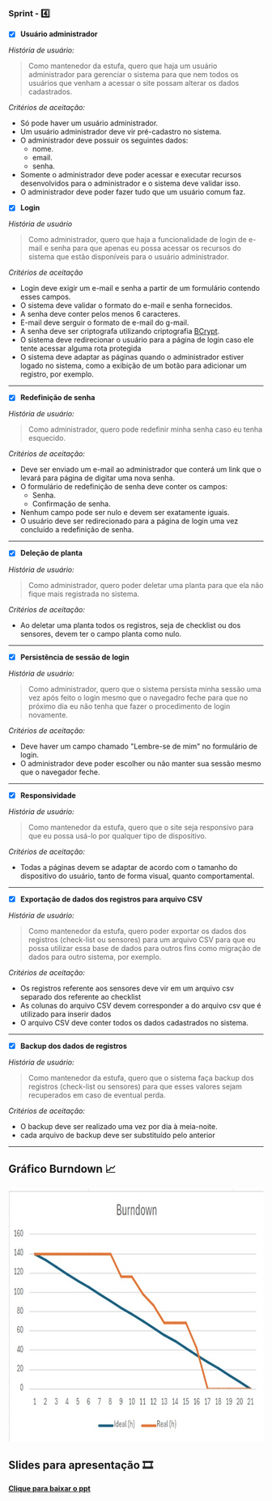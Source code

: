 
### Sprint - 4️⃣

- [x] **Usuário administrador**

*História de usuário:*

> Como mantenedor da estufa, quero que haja um usuário administrador para gerenciar o sistema para que nem todos os usuários que venham a acessar o site possam alterar os dados cadastrados.

*Critérios de aceitação:*

- Só pode haver um usuário administrador.
- Um usuário administrador deve vir pré-cadastro no sistema.
- O administrador deve possuir os seguintes dados:
  - nome.
  - email.
  - senha.
- Somente o administrador deve poder acessar e executar recursos desenvolvidos para o administrador e o sistema deve validar isso.
- O administrador deve poder fazer tudo que um usuário comum faz.

- [x] **Login**

*História de usuário*

> Como administrador, quero que haja a funcionalidade de login de e-mail e senha para que apenas eu possa acessar os recursos do sistema que estão disponíveis para o usuário administrador.

*Critérios de aceitação*

- Login deve exigir um e-mail e senha a partir de um formulário contendo esses campos.
- O sistema deve validar o formato do e-mail e senha fornecidos.
- A senha deve conter pelos menos 6 caracteres.
- E-mail deve serguir o formato de e-mail do g-mail.
- A senha deve ser criptografa utilizando criptografia [BCrypt](https://medium.com/reprogramabr/uma-breve-introdu%C3%A7%C3%A3o-sobre-bcrypt-f2fad91a7420).
- O sistema deve redirecionar o usuário para a página de login caso ele tente acessar alguma rota protegida
- O sistema deve adaptar as páginas quando o administrador estiver logado no sistema, como a exibição de um botão para adicionar um registro, por exemplo.

--- 

- [x] **Redefinição de senha**

*História de usuário:*

> Como administrador, quero pode redefinir minha senha caso eu tenha esquecido.

*Critérios de aceitação:*

- Deve ser enviado um e-mail ao administrador que conterá um link que o levará para página de digitar uma nova senha.
- O formulário de redefinição de senha deve conter os campos:
  - Senha.
  - Confirmação de senha.
- Nenhum campo pode ser nulo e devem ser exatamente iguais.
- O usuário deve ser redirecionado para a página de login uma vez concluído a redefinição de senha.

---

- [x] **Deleção de planta**

*História de usuário:*

> Como administrador, quero poder deletar uma planta para que ela não fique mais registrada no sistema.

*Critérios de aceitação:*

- Ao deletar uma planta todos os registros, seja de checklist ou dos sensores, devem ter o campo planta como nulo.

---

- [x] **Persistência de sessão de login**

*História de usuário:*

> Como administrador, quero que o sistema persista minha sessão uma vez após feito o login mesmo que o navegadro feche para que no próximo dia eu não tenha que fazer o procedimento de login novamente.

*Critérios de aceitação:*

- Deve haver um campo chamado "Lembre-se de mim" no formulário de login.
- O administrador deve poder escolher ou não manter sua sessão mesmo que o navegador feche.

---

- [x] **Responsividade**

*História de usuário:*

> Como mantenedor da estufa, quero que o site seja responsivo para que eu possa usá-lo por qualquer tipo de dispositivo.

*Critérios de aceitação:*

- Todas a páginas devem se adaptar de acordo com o tamanho do dispositivo do usuário, tanto de forma visual, quanto comportamental.

---

- [x] **Exportação de dados dos registros para arquivo CSV**

*História de usuário:*

> Como mantenedor da estufa, quero poder exportar os dados dos registros (check-list ou sensores) para um arquivo CSV para que eu possa utilizar essa base de dados para outros fins como migração de dados para outro sistema, por exemplo.

*Critérios de aceitação:*

- Os registros referente aos sensores deve vir em um arquivo csv separado dos referente ao checklist
- As colunas do arquivo CSV devem corresponder a do arquivo csv que é utilizado para inserir dados 
- O arquivo CSV deve conter todos os dados cadastrados no sistema. 

---

- [x] **Backup dos dados de registros**

*História de usuário:*

> Como mantenedor da estufa, quero que o sistema faça backup dos registros (check-list ou sensores) para que esses valores sejam recuperados em caso de eventual perda.

*Critérios de aceitação:*

- O backup deve ser realizado uma vez por dia à meia-noite.
- cada arquivo de backup deve ser substituído pelo anterior

---

## Gráfico Burndown 📈

<img src="../images/sprint-4-burndown-chart.jpeg" width="1000" height="500" alt="Grágico Burndown da primeira Sprint" />

## Slides para apresentação 🎞️

**<a href="../ppt/sprint-4-presentation.pptx" _target="blank" download="sprint-3-apresentacao">Clique para baixar o ppt</a>**
